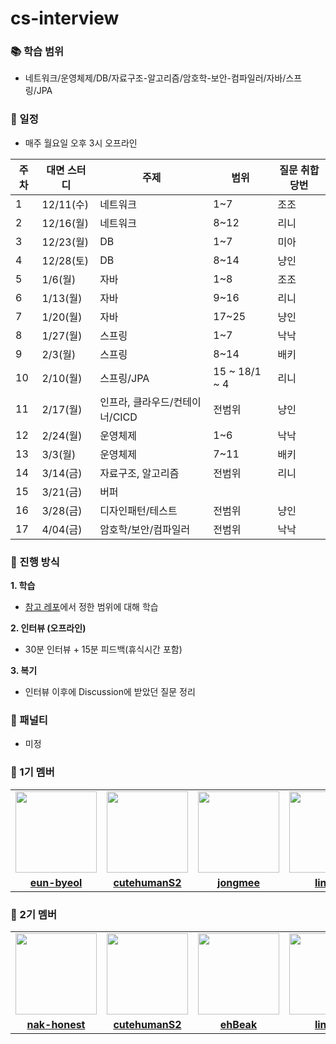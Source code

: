 # cs-interview


### 📚 학습 범위

- 네트워크/운영체제/DB/자료구조-알고리즘/암호학-보안-컴파일러/자바/스프링/JPA

### 📆 일정

- 매주 월요일 오후 3시 오프라인

| 주차 | 대면 스터디     | 주제                       | 범위            | 질문 취합 당번 |
|------|----------------|----------------------------|----------------|---------------|
| 1    | 12/11(수)      | 네트워크                   | 1~7            | 조조          |
| 2    | 12/16(월)      | 네트워크                   | 8~12           | 리니          |
| 3    | 12/23(월)      | DB                         | 1~7            | 미아          |
| 4    | 12/28(토)      | DB                         | 8~14           | 냥인          |
| 5    | 1/6(월)        | 자바                       | 1~8            | 조조          |
| 6    | 1/13(월)       | 자바                       | 9~16           | 리니          |
| 7    | 1/20(월)       | 자바                       | 17~25          | 냥인          |
| 8    | 1/27(월)       | 스프링                     | 1~7            | 낙낙          |
| 9    | 2/3(월)        | 스프링                     | 8~14           | 배키          |
| 10   | 2/10(월)       | 스프링/JPA                 | 15 ~ 18/1 ~ 4      | 리니          |
| 11   | 2/17(월)       | 인프라, 클라우드/컨테이너/CICD | 전범위         | 냥인          |
| 12   | 2/24(월)       | 운영체제                   | 1~6            | 낙낙          |
| 13   | 3/3(월)        | 운영체제                   | 7~11           | 배키          |
| 14   | 3/14(금)       | 자료구조, 알고리즘           | 전범위         | 리니          |
| 15   | 3/21(금)       | 버퍼        |            |          |
| 16   | 3/28(금)       | 디자인패턴/테스트           | 전범위         | 냥인          |
| 17   | 4/04(금)       | 암호학/보안/컴파일러       | 전범위         | 낙낙          |


### 💎 진행 방식
**1. 학습**
- [참고 레포](https://github.com/ksundong/backend-interview-question)에서 정한 범위에 대해 학습

**2. 인터뷰 (오프라인)**
- 30분 인터뷰 + 15분 피드백(휴식시간 포함)

**3. 복기**
- 인터뷰 이후에 Discussion에 받았던 질문 정리

### 🔨 패널티
- 미정

### 💎 1기 멤버

<table>
 <tr>
    <td align="center"><a href="https://github.com/eun-byeol"><img src="https://avatars.githubusercontent.com/u/62530884?v=4" width="130px;" alt=""></a></td>
    <td align="center"><a href="https://github.com/cutehumanS2"><img src="https://avatars.githubusercontent.com/u/60508828?v=4" width="130px;" alt=""></a></td>
    <td align="center"><a href="https://github.com/jongmee"><img src="https://avatars.githubusercontent.com/u/101439796?v=4" width="130px;" alt=""></a></td>
    <td align="center"><a href="https://github.com/linirini"><img src="https://avatars.githubusercontent.com/u/101927543?v=4" width="130px;" alt=""></a></td>
  </tr>
  <tr>
    <td align="center"><a href="https://github.com/eun-byeol"><b>eun-byeol</b></a></td>
    <td align="center"><a href="https://github.com/cutehumanS2"><b>cutehumanS2</b></a></td>
    <td align="center"><a href="https://github.com/jongmee"><b>jongmee</b></a></td>
    <td align="center"><a href="https://github.com/linirini"><b>linirini</b></a></td>
  </tr>
</table>

### 💍 2기 멤버

<table>
 <tr>
    <td align="center"><a href="https://github.com/eun-byeol"><img src="https://avatars.githubusercontent.com/u/95845037?v=4" width="130px;" alt=""></a></td>
    <td align="center"><a href="https://github.com/cutehumanS2"><img src="https://avatars.githubusercontent.com/u/60508828?v=4" width="130px;" alt=""></a></td>
    <td align="center"><a href="https://github.com/jongmee"><img src="https://avatars.githubusercontent.com/u/78892355?v=4" width="130px;" alt=""></a></td>
    <td align="center"><a href="https://github.com/linirini"><img src="https://avatars.githubusercontent.com/u/101927543?v=4" width="130px;" alt=""></a></td>
  </tr>
  <tr>
    <td align="center"><a href="https://github.com/eun-byeol"><b>nak-honest</b></a></td>
    <td align="center"><a href="https://github.com/cutehumanS2"><b>cutehumanS2</b></a></td>
    <td align="center"><a href="https://github.com/jongmee"><b>ehBeak</b></a></td>
    <td align="center"><a href="https://github.com/linirini"><b>linirini</b></a></td>
  </tr>
</table>

<br>
<br>
